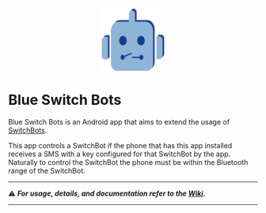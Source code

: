 <p align="center">
    <img
        width="25%"
        style="text-align: center;"
        src=".github/res/img/blue_switch_bots.png" />
</p>

# Blue Switch Bots

Blue Switch Bots is an Android app that aims to extend the usage of [SwitchBots](https://www.switch-bot.com/bot).

This app controls a SwitchBot if the phone that has this app installed receives a SMS with a key configured for that SwitchBot by the app. Naturally to control the SwitchBot the phone must be within the Bluetooth range of the SwitchBot.

---

:warning: **_For usage, details, and documentation refer to the [Wiki](https://github.com/iia/blue-switch-bots/wiki)._**

---
